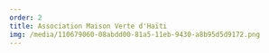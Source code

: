 ```yaml
---
order: 2
title: Association Maison Verte d'Haïti
img: /media/110679060-08abdd00-81a5-11eb-9430-a8b95d5d9172.png
---
```

